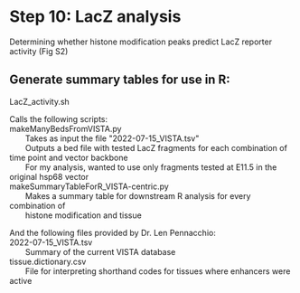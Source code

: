 # Step 10: LacZ analysis
Determining whether histone modification peaks predict LacZ reporter activity (Fig S2)

## Generate summary tables for use in R:
LacZ_activity.sh  

Calls the following scripts:  
makeManyBedsFromVISTA.py  
&emsp;&emsp;Takes as input the file "2022-07-15_VISTA.tsv"  
&emsp;&emsp;Outputs a bed file with tested LacZ fragments for each combination of time point and vector backbone  
&emsp;&emsp;For my analysis, wanted to use only fragments tested at E11.5 in the original hsp68 vector  
makeSummaryTableForR_VISTA-centric.py  
&emsp;&emsp;Makes a summary table for downstream R analysis for every combination of  
&emsp;&emsp;histone modification and tissue  

And the following files provided by Dr. Len Pennacchio:  
2022-07-15_VISTA.tsv  
&emsp;&emsp;Summary of the current VISTA database  
tissue.dictionary.csv  
&emsp;&emsp;File for interpreting shorthand codes for tissues where enhancers were active  
